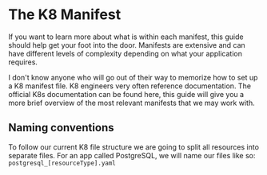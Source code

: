 # The K8 Manifest

If you want to learn more about what is within each manifest, this guide should help get your foot into the door. Manifests are extensive and can have different levels of complexity depending on what your application requires. 

I don't know anyone who will go out of their way to memorize how to set up a K8 manifest file. K8 engineers very often reference documentation. The official K8s documentation can be found here, this guide will give you a more brief overview of the most relevant manifests that we may work with.

## Naming conventions
To follow our current K8 file structure we are going to split all resources into separate files. For an app called PostgreSQL, we will name our files like so: `postgresql_[resourceType].yaml`

